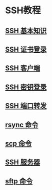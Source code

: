 # SSH教程
## [SSH 基本知识](./basic.md)
## [SSH 证书登录](./ca.md)
## [SSH 客户端](./client.md)
## [SSH 密钥登录](./key.md)
## [SSH 端口转发](./port-forwarding.md)
## [rsync 命令](./rsync.md)
## [scp 命令](./scp.md)
## [SSH 服务器](./server.md)
## [sftp 命令](./sftp.md) 
